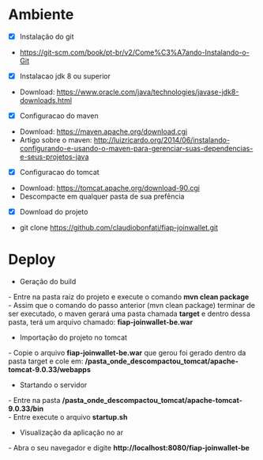 # Ambiente

- [x] Instalação do git
 - https://git-scm.com/book/pt-br/v2/Come%C3%A7ando-Instalando-o-Git
- [x] Instalacao jdk 8 ou superior
 - Download: https://www.oracle.com/java/technologies/javase-jdk8-downloads.html
- [x] Configuracao do maven
- Download: https://maven.apache.org/download.cgi
- Artigo sobre o maven: http://luizricardo.org/2014/06/instalando-configurando-e-usando-o-maven-para-gerenciar-suas-dependencias-e-seus-projetos-java
- [x] Configuracao do tomcat
- Download: https://tomcat.apache.org/download-90.cgi
- Descompacte em qualquer pasta de sua prefência
- [x] Download do projeto
 -  git clone https://github.com/claudiobonfati/fiap-joinwallet.git
# Deploy

* Geração do build <br>
 <p>
    - Entre na pasta raiz do projeto e execute o comando <b>mvn clean package</b> <br>
    - Assim que o comando do passo anterior (mvn clean package) terminar de ser executado, 
 o maven gerará uma pasta chamada <b>target</b> e dentro dessa pasta, terá um arquivo chamado: <b>fiap-joinwallet-be.war</b>
</p>

 * Importação do projeto no tomcat
<p>
- Copie o arquivo <b>fiap-joinwallet-be.war</b> que gerou foi gerado dentro da pasta target e cole em:
<b>/pasta_onde_descompactou_tomcat/apache-tomcat-9.0.33/webapps</b>
</p>

* Startando o servidor
<p>
    - Entre na pasta <b>/pasta_onde_descompactou_tomcat/apache-tomcat-9.0.33/bin</b> <br>
    - Entre execute o arquivo <b>startup.sh</b>
</p>

* Visualização da aplicação no ar
<p>
    - Abra o seu navegador e digite <b> http://localhost:8080/fiap-joinwallet-be </b>
</p>